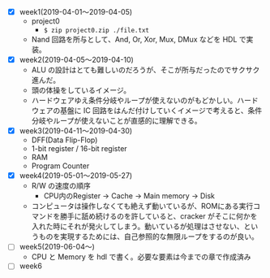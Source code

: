 - [x] week1(2019-04-01〜2019-04-05)
  - project0
    - `$ zip project0.zip ./file.txt`
  - Nand 回路を所与として、And, Or, Xor, Mux, DMux などを HDL で実装。
- [x] week2(2019-04-05〜2019-04-10)
  - ALU の設計はとても難しいのだろうが、そこが所与だったのでサクサク進んだ。
  - 頭の体操をしているイメージ。
  - ハードウェアゆえ条件分岐やループが使えないのがもどかしい。ハードウェアの基盤に IC 回路をはんだ付けしていくイメージで考えると、条件分岐やループが使えないことが直感的に理解できる。
- [x] week3(2019-04-11〜2019-04-30)
  - DFF(Data Flip-Flop)
  - 1-bit register / 16-bit register
  - RAM
  - Program Counter
- [x] week4(2019-05-01〜2019-05-27)
  - R/W の速度の順序
    - CPU内のRegister -> Cache -> Main memory -> Disk
  - コンピュータは操作しなくても絶えず動いているが、ROMにある実行コマンドを勝手に舐め続けるのを許していると、cracker がそこに何かを入れた時にそれが発火してしまう。動いているが処理はさせない、というものを実現するためには、自己参照的な無限ループをするのが良い。
- [ ] week5(2019-06-04〜)
  - CPU と Memory を hdl で書く。必要な要素は今までの章で作成済み
- [ ] week6
